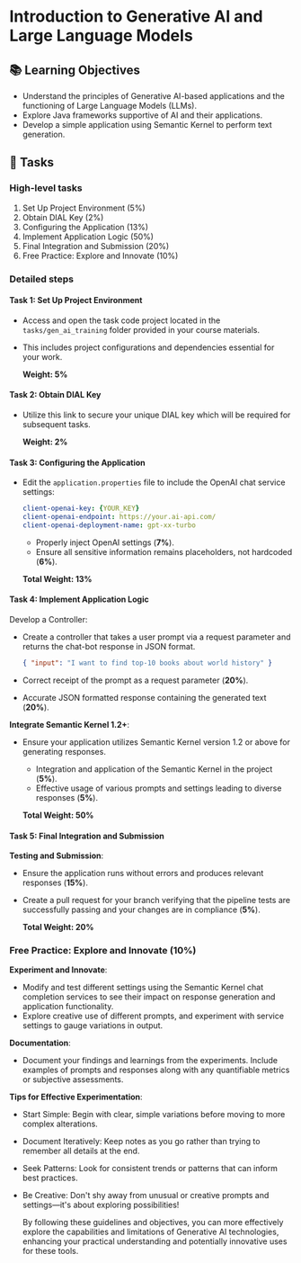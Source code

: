 # Introduction to Generative AI and Large Language Models

## 📚 Learning Objectives
- Understand the principles of Generative AI-based applications and the functioning of Large Language Models (LLMs).
- Explore Java frameworks supportive of AI and their applications.
- Develop a simple application using Semantic Kernel to perform text generation.

## 📑 Tasks

### High-level tasks
1. Set Up Project Environment (5%)
2. Obtain DIAL Key (2%)
3. Configuring the Application (13%)
4. Implement Application Logic (50%)
5. Final Integration and Submission (20%)
6. Free Practice: Explore and Innovate (10%)

### Detailed steps

#### Task 1: Set Up Project Environment
- Access and open the task code project located in the `tasks/gen_ai_training` folder provided in your course materials.
- This includes project configurations and dependencies essential for your work.

  **Weight: 5%**

#### Task 2: Obtain DIAL Key
- Utilize this link to secure your unique DIAL key which will be required for subsequent tasks.

  **Weight: 2%**

#### Task 3: Configuring the Application
- Edit the `application.properties` file to include the OpenAI chat service settings:

  ```yaml
  client-openai-key: {YOUR_KEY}
  client-openai-endpoint: https://your.ai-api.com/
  client-openai-deployment-name: gpt-xx-turbo
  ```

    - Properly inject OpenAI settings (**7%**).
    - Ensure all sensitive information remains placeholders, not hardcoded (**6%**).

  **Total Weight: 13%**

#### Task 4: Implement Application Logic
Develop a Controller:
- Create a controller that takes a user prompt via a request parameter and returns the chat-bot response in JSON format.

  ```json
  { "input": "I want to find top-10 books about world history" }
  ```

- Correct receipt of the prompt as a request parameter (**20%**).
- Accurate JSON formatted response containing the generated text (**20%**).

**Integrate Semantic Kernel 1.2+**:
- Ensure your application utilizes Semantic Kernel version 1.2 or above for generating responses.
    - Integration and application of the Semantic Kernel in the project (**5%**).
    - Effective usage of various prompts and settings leading to diverse responses (**5%**).

  **Total Weight: 50%**

#### Task 5: Final Integration and Submission
**Testing and Submission**:
- Ensure the application runs without errors and produces relevant responses (**15%**).
- Create a pull request for your branch verifying that the pipeline tests are successfully passing and your changes are in compliance (**5%**).

  **Total Weight: 20%**

### Free Practice: Explore and Innovate (**10%**)
**Experiment and Innovate**:
- Modify and test different settings using the Semantic Kernel chat completion services to see their impact on response generation and application functionality.
- Explore creative use of different prompts, and experiment with service settings to gauge variations in output.

**Documentation**:
- Document your findings and learnings from the experiments. Include examples of prompts and responses along with any quantifiable metrics or subjective assessments.

**Tips for Effective Experimentation**:
- Start Simple: Begin with clear, simple variations before moving to more complex alterations.
- Document Iteratively: Keep notes as you go rather than trying to remember all details at the end.
- Seek Patterns: Look for consistent trends or patterns that can inform best practices.
- Be Creative: Don't shy away from unusual or creative prompts and settings—it's about exploring possibilities!

  By following these guidelines and objectives, you can more effectively explore the capabilities and limitations of Generative AI technologies, enhancing your practical understanding and potentially innovative uses for these tools.